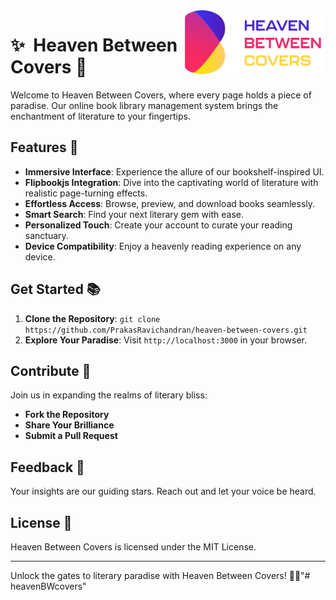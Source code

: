 <img src="./images/logo.svg" width="225" align="right" hspace="0" />

✨ &nbsp;Heaven Between Covers 📖
======

Welcome to Heaven Between Covers, where every page holds a piece of paradise. Our online book library management system brings the enchantment of literature to your fingertips.

## Features 🚀

- **Immersive Interface**: Experience the allure of our bookshelf-inspired UI.
- **Flipbookjs Integration**: Dive into the captivating world of literature with realistic page-turning effects.
- **Effortless Access**: Browse, preview, and download books seamlessly.
- **Smart Search**: Find your next literary gem with ease.
- **Personalized Touch**: Create your account to curate your reading sanctuary.
- **Device Compatibility**: Enjoy a heavenly reading experience on any device.

## Get Started 📚

1. **Clone the Repository**: `git clone https://github.com/PrakasRavichandran/heaven-between-covers.git`
4. **Explore Your Paradise**: Visit `http://localhost:3000` in your browser.

## Contribute 🌟

Join us in expanding the realms of literary bliss:
- **Fork the Repository**
- **Share Your Brilliance**
- **Submit a Pull Request**

## Feedback 📣

Your insights are our guiding stars. Reach out and let your voice be heard.

## License 📝

Heaven Between Covers is licensed under the MIT License.

---

Unlock the gates to literary paradise with Heaven Between Covers! 🌟📖"# heavenBWcovers" 
